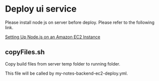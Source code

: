 # Deploy ui service

Please install node js on server before deploy. Please refer to the following link.

[Setting Up Node.js on an Amazon EC2 Instance](https://docs.aws.amazon.com/sdk-for-javascript/v2/developer-guide/setting-up-node-on-ec2-instance.html)

## copyFiles.sh

Copy build files from server temp folder to running folder.

This file will be called by my-notes-backend-ec2-deploy.yml.
